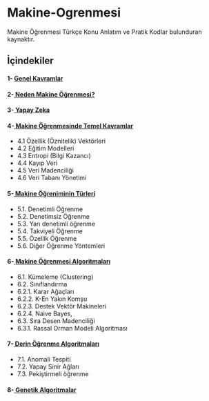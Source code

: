  # Makine-Ogrenmesi
Makine Öğrenmesi Türkçe Konu Anlatım ve Pratik Kodlar bulunduran kaynaktır.

## İçindekiler 
 
 
#### 1- [ Genel Kavramlar](https://github.com/EminYelaldi/Makine-Ogrenmesi/tree/main/1-%20Giriş)
#### 2-[ Neden Makine Öğrenmesi?](https://github.com/EminYelaldi/Makine-Ogrenmesi/tree/main/2-%20Neden%20Makine%20Öğrenmesi)
#### 3-[ Yapay Zeka](https://github.com/EminYelaldi/Makine-Ogrenmesi/tree/main/3-%20Yapay%20Zeka) 
#### 4-[ Makine Öğrenmesinde Temel Kavramlar](https://github.com/EminYelaldi/Makine-Ogrenmesi/tree/main/4-%20Makine%20Öğrenmesinde%20Temel%20Kavramlar)
* 4.1 Özellik (Öznitelik) Vektörleri
* 4.2 Eğitim Modelleri
* 4.3 Entropi (Bilgi Kazancı)
* 4.4 Kayıp Veri
* 4.5 Veri Madenciliği
* 4.6 Veri Tabanı Yönetimi
#### 5-[ Makine Öğreniminin Türleri](https://github.com/EminYelaldi/Makine-Ogrenmesi/tree/main/5-%20Makine%20Öğreniminin%20Türleri)
* 5.1. Denetimli Öğrenme
* 5.2. Denetimsiz Öğrenme
* 5.3. Yarı denetimli öğrenme
* 5.4. Takviyeli Öğrenme
* 5.5. Özellik Öğrenme
* 5.6. Diğer Öğrenme Yöntemleri
#### 6-[ Makine Öğrenmesi Algoritmaları](https://github.com/EminYelaldi/Makine-Ogrenmesi/tree/main/6-%20Makine%20Öğrenmesi%20Algoritmaları)
* 6.1. Kümeleme (Clustering)
* 6.2. Sınıflandırma
* 6.2.1. Karar Ağaçları
* 6.2.2. K-En Yakın Komşu
* 6.2.3. Destek Vektör Makineleri
* 6.2.4. Naive Bayes,
* 6.3. Sıra Desen Madenciliği
* 6.3.1. Rassal Orman Modeli Algoritması
#### 7-[ Derin Öğrenme Algoritmaları](https://github.com/EminYelaldi/Makine-Ogrenmesi/tree/main/7-%20Derin%20Öğrenme%20Algoritmaları)
* 7.1. Anomali Tespiti
* 7.2. Yapay Sinir Ağları
* 7.3. Pekiştirmeli öğrenme
#### 8-[ Genetik Algoritmalar](https://github.com/EminYelaldi/Makine-Ogrenmesi/tree/main/8-%20Genetik%20Algoritmalar)
